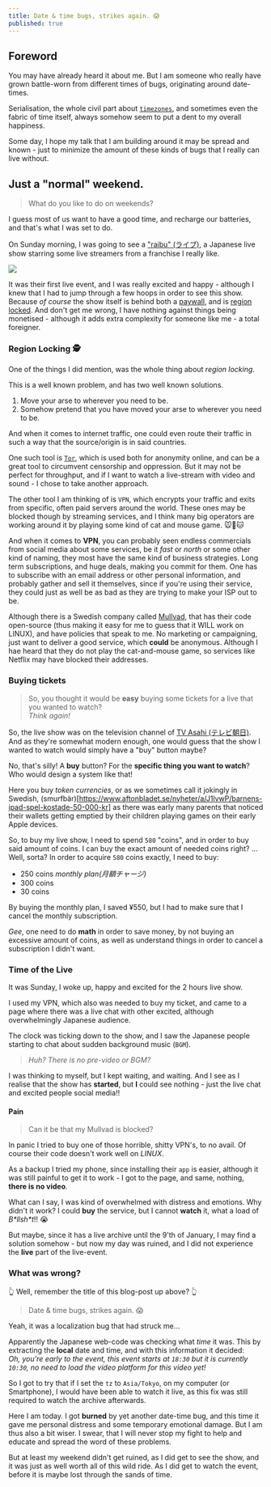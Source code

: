 ```yaml
---
title: Date & time bugs, strikes again. 😱
published: true
---
```


## Foreword

You may have already heard it about me.
But I am someone who really have grown battle-worn from different times of bugs, originating around date-times.

Serialisation, the whole civil part about [`timezones`](https://en.wikipedia.org/wiki/Time_zone),
and sometimes even the fabric of time itself, always somehow seem to put a dent to my overall happiness.

Some day, I hope my talk that I am building around it may be spread and known - just to minimize the amount of these kinds of bugs that I really can live without.

## Just a "normal" weekend.

> What do you like to do on weekends?

I guess most of us want to have a good time, and recharge our batteries, and that's what I was set to do.

On Sunday morning, I was going to see a ["raibu" (ライブ)](https://en.wiktionary.org/wiki/%E3%83%A9%E3%82%A4%E3%83%96), a Japanese live show starring some live streamers from a franchise I really like.

![](./img/kf1st.jpg)

It was their first live event, and I was really excited and happy - although I knew that I had to jump through a few hoops in order to see this show.
Because _of course_ the show itself is behind both a <u>paywall</u>, and is <u>region locked</u>.
And don't get me wrong, I have nothing against things being monetised - although it adds extra complexity for someone like me - a total foreigner.

### Region Locking 🕵️

One of the things I did mention, was the whole thing about _region locking_.

This is a well known problem, and has two well known solutions.

1) Move your arse to wherever you need to be.
2) Somehow pretend that you have moved your arse to wherever you need to be.

And when it comes to internet traffic, one could even route their traffic in such a way that the source/origin is in said countries.

One such tool is [`Tor`](https://en.wikipedia.org/wiki/Tor_(network)), which is used both for anonymity online, and can be a great tool to circumvent censorship and oppression.
But it may not be perfect for throughput, and if I want to watch a live-stream with video and sound - I chose to take another approach.

The other tool I am thinking of is `VPN`, which encrypts your traffic and exits from specific, often paid servers around the world.
These ones may be blocked though by streaming services, and I think many big operators are working around it by playing some kind of cat and mouse game. 🐭💨🐱

And when it comes to __VPN__, you can probably seen endless commercials from social media about some services, be it _fast_ or _north_ or some other kind of naming, they most have the same kind of business strategies.
Long term subscriptions, and huge deals, making you commit for them. One has to subscribe with an email address or other personal information, and probably gather and sell it themselves, since if you're using their service, they could just as well be as bad as they are trying to make your ISP out to be.

Although there is a Swedish company called [Mullvad](https://mullvad.net/), that has their code open-source (thus making it easy for me to guess that it WILL work on LINUX), and have policies that speak to me.
No marketing or campaigning, just want to deliver a good service, which __could__ be anonymous. Although I hae heard that they do not play the cat-and-mouse game, so services like Netflix may have blocked their addresses.

### Buying tickets

> So, you thought it would be __easy__ buying some tickets for a live that you wanted to watch?  
> _Think again!_

So, the live show was on the television channel of [TV Asahi (テレビ朝日)](https://en.wikipedia.org/wiki/TV_Asahi). And as they're somewhat modern enough, one would guess that the show I wanted to watch would simply have a "buy" button maybe?

No, that's silly! A __buy__ button? For the __specific thing you want to watch__? Who would design a system like that!

Here you buy _token currencies_, or as we sometimes call it jokingly in Swedish, (smurfbär)[https://www.aftonbladet.se/nyheter/a/J1lvwP/barnens-ipad-spel-kostade-50-000-kr] as there was early many parents that noticed their wallets getting emptied by their children playing games on their early Apple devices.

So, to buy my live show, I need to spend `580` "coins", and in order to buy said amount of coins. I can buy the exact amount of needed coins right? ... Well, sorta?
In order to acquire `580` coins exactly, I need to buy:

- 250 coins _monthly plan(月額チャージ)_
- 300 coins
- 30 coins

By buying the monthly plan, I saved ¥550, but I had to make sure that I cancel the monthly subscription.

_Gee_, one need to do **math** in order to save money, by not buying an excessive amount of coins, as well as understand things in order to cancel a subscription I didn't want.


### Time of the Live

It was Sunday, I woke up, happy and excited for the  2 hours live show.

I used my VPN, which also was needed to buy my ticket, and came to a page where there was a live chat with other excited, although overwhelmingly Japanese audience.

The clock was ticking down to the show, and I saw the Japanese people starting to chat about sudden background music (`BGM`).

>  _Huh? There is no pre-video or BGM?_

I was thinking to myself, but I kept  waiting, and waiting.
And I see as I realise that the show has __started__, but __I__ could see nothing - just the live chat and excited people social media!!

#### Pain

> Can it be that my Mullvad is blocked?

In panic I tried to buy one of those horrible, shitty VPN's, to no avail. Of course their code doesn't work well on _LINUX_.

As a backup I tried my phone, since installing their `app` is easier, although it was still painful to get it to work - I got to the page, and same, nothing, __there is no video__.

What can I say, I was kind of overwhelmed with distress and emotions. Why didn't it work? I could __buy__ the service, but I cannot __watch__ it, what a load of _B\*llsh\*t_!! 😭

But maybe, since it has a live archive until the 9'th of January, I may find a solution somehow - but now my day was ruined, and I did not experience the __live__ part of the live-event.

### What was wrong?

👆 Well, remember the title of this blog-post up above? 👆

> Date & time bugs, strikes again. 😱

Yeah, it was a localization bug that had struck me...

Apparently the Japanese web-code was checking what _time_ it was. This by extracting the __local__ date and time, and with this information it decided:  
_Oh, you're early to the event, this event starts at `18:30` but it is currently `10:30`, no need to load the video platform for this video yet!_

So I got to try that if I set the `tz` to `Asia/Tokyo`, on my computer (or Smartphone), I would have been able to watch it live, as this fix was still required to watch the archive afterwards.

Here I am today. I got __burned__ by yet another date-time bug, and this time it gave me personal distress and some temporary emotional damage.
But I am thus also a bit wiser.
I swear, that I will never stop my fight to help and educate and spread the word of these problems.

But at least my weekend didn't get ruined, as I did get to see the show, and it was just as well worth all of this wild ride.
As I did get to watch the event, before it is maybe lost through the sands of time.

